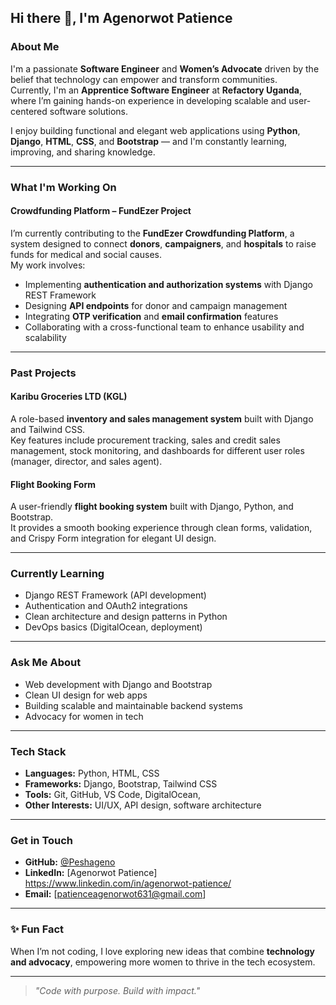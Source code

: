 ## Hi there 👋, I'm Agenorwot Patience

### About Me
I'm a passionate **Software Engineer** and **Women’s Advocate** driven by the belief that technology can empower and transform communities.  
Currently, I'm an **Apprentice Software Engineer** at **Refactory Uganda**, where I’m gaining hands-on experience in developing scalable and user-centered software solutions.

I enjoy building functional and elegant web applications using **Python**, **Django**, **HTML**, **CSS**, and **Bootstrap** — and I'm constantly learning, improving, and sharing knowledge.

---
### What I'm Working On

#### **Crowdfunding Platform – FundEzer Project**
I’m currently contributing to the **FundEzer Crowdfunding Platform**, a system designed to connect **donors**, **campaigners**, and **hospitals** to raise funds for medical and social causes.  
My work involves:
- Implementing **authentication and authorization systems** with Django REST Framework  
- Designing **API endpoints** for donor and campaign management  
- Integrating **OTP verification** and **email confirmation** features  
- Collaborating with a cross-functional team to enhance usability and scalability  

---

### Past Projects

#### **Karibu Groceries LTD (KGL)**
A role-based **inventory and sales management system** built with Django and Tailwind CSS.  
Key features include procurement tracking, sales and credit sales management, stock monitoring, and dashboards for different user roles (manager, director, and sales agent).

#### **Flight Booking Form**
A user-friendly **flight booking system** built with Django, Python, and Bootstrap.  
It provides a smooth booking experience through clean forms, validation, and Crispy Form integration for elegant UI design.

---

###  Currently Learning
- Django REST Framework (API development)
- Authentication and OAuth2 integrations
- Clean architecture and design patterns in Python
- DevOps basics (DigitalOcean, deployment)

---

###  Ask Me About
- Web development with Django and Bootstrap  
- Clean UI design for web apps  
- Building scalable and maintainable backend systems  
- Advocacy for women in tech  

---

###  Tech Stack
- **Languages:** Python, HTML, CSS  
- **Frameworks:** Django, Bootstrap, Tailwind CSS  
- **Tools:** Git, GitHub, VS Code, DigitalOcean,  
- **Other Interests:** UI/UX, API design, software architecture

---

### Get in Touch
- **GitHub:** [@Peshageno](https://github.com/Peshageno)  
- **LinkedIn:** [Agenorwot Patience] <https://www.linkedin.com/in/agenorwot-patience/>
- **Email:** [patienceagenorwot631@gmail.com] 

---

### ✨ Fun Fact
When I’m not coding, I love exploring new ideas that combine **technology and advocacy**, empowering more women to thrive in the tech ecosystem.

---

> *"Code with purpose. Build with impact."*
